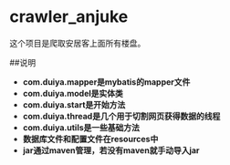 # crawler_anjuke
这个项目是爬取安居客上面所有楼盘。

##说明
- **com.duiya.mapper是mybatis的mapper文件**
- **com.duiya.model是实体类**
- **com.duiya.start是开始方法**
- **com.duiya.thread是几个用于切割网页获得数据的线程**
- **com.duiya.utils是一些基础方法**
- **数据库文件和配置文件在resources中**
- **jar通过maven管理，若没有maven就手动导入jar**
